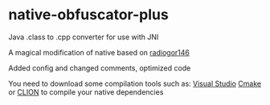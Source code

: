 # native-obfuscator-plus
Java .class to .cpp converter for use with JNI

A magical modification of native based on [radiogor146](https://github.com/radioegor146/native-obfuscator) 

Added config and changed comments, optimized code

You need to download some compilation tools such as:
[Visual Studio](https://visualstudio.microsoft.com/)
[Cmake](https://cmake.org/)
or
[CLION](https://www.jetbrains.com/clion/)
to compile your native dependencies



